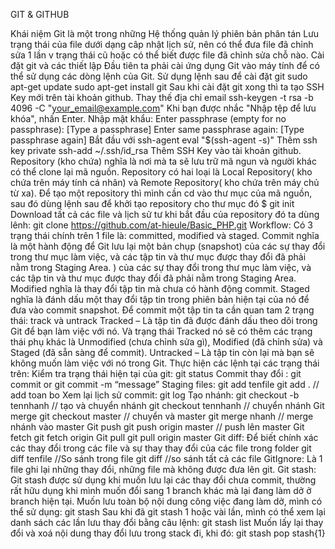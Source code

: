 GIT & GITHUB

Khái niệm
Git là một trong những Hệ thống quản lý phiên bản phân tán
Lưu trạng thái của file dưới dạng câp nhật lịch sử, nên có thể đưa file đã chỉnh sửa 1 lần v trạng thái cũ hoặc có thể biết được file đã chỉnh sửa chỗ nào.
Cài đặt git và các thiết lập
Đầu tiên ta phải cài ứng dụng Git vào máy tính để có thể sử dụng các dòng lệnh của Git. Sử dụng lệnh sau để cài đặt git sudo apt-get update sudo apt-get install git
Sau khi cài đặt git xong thì ta tạo SSH Key mới trên tài khoản github. Thay thế địa chỉ email ssh-keygen -t rsa -b 4096 -C "your_email@example.com" Khi bạn được nhắc "Nhập tệp để lưu khóa", nhấn Enter. Nhập mật khẩu: Enter passphrase (empty for no passphrase): [Type a passphrase] Enter same passphrase again: [Type passphrase again] Bắt đầu với ssh-agent eval "$(ssh-agent -s)" Thêm ssh key private ssh-add ~/.ssh/id_rsa Thêm SSH Key vào tài khoản github.
Repository (kho chứa) nghĩa là nơi mà ta sẽ lưu trữ mã ngun và người khác có thể clone lại mã nguồn. Repository có hai loại là Local Repository( kho chứa trên máy tính cá nhân) và Remote Repository( kho chứa trên máy chủ từ xa). Để tạo một repository thì mình cần cd vào thư mục của mã nguồn, sau đó dùng lệnh sau để khởi tạo repository cho thư mục đó $ git init Download tất cả các file và lịch sử tư khi bắt đầu của repository đó ta dùng lênh: git clone https://github.com/at-hieule/Basic_PHP.git
Workflow:
Có 3 trạng thái chính trên 1 file là: committed, modified và staged. Commit nghĩa là một hành động để Git lưu lại một bản chụp (snapshot) của các sự thay đổi trong thư mục làm việc, và các tập tin và thư mục được thay đổi đã phải nằm trong Staging Area. ) của các sự thay đổi trong thư mục làm việc, và các tập tin và thư mục được thay đổi đã phải nằm trong Staging Area. Modified nghĩa là thay đổi tập tin mà chưa có hành động commit. Staged nghĩa là đánh dấu một thay đổi tập tin trong phiên bản hiện tại của nó để đưa vào commit snapshot.
Để commit một tập tin ta cần quan tam 2 trạng thái: track và untrack Tracked – Là tập tin đã được đánh dấu theo dõi trong Git để bạn làm việc với nó. Và trạng thái Tracked nó sẽ có thêm các trạng thái phụ khác là Unmodified (chưa chỉnh sửa gì), Modified (đã chỉnh sửa) và Staged (đã sẵn sàng để commit). Untracked – Là tập tin còn lại mà bạn sẽ không muốn làm việc với nó trong Git.
Thực hiện các lệnh tại các trạng thái trên:
Kiểm tra trạng thái hiện tại của git:	git status
Commit thay đổi : git commit or git commit -m “message”
Staging files:	git add tenfile git add .	// add toan bo
Xem lại lịch sử commit: git log
Tạo nhánh:	git checkout -b tennhanh	// tạo và chuyển nhánh git checkout tennhanh // chuyển nhánh
Git merge git checkout master	// chuyển và master git merge nhanh	// merge nhánh vào master
Git push	git push origin master	// push lên master
Git fetch	git fetch origin
Git pull	git pull origin master
Git diff: Để biết chính xác các thay đổi trong các file và sự thay thay đổi của các file trong folder git diff tenfile	//So sánh trong file git diff //so sánh tất cả các file
GitIgnore: Là 1 file ghi lại những thay đổi, những file mà không được đưa lên git.
Git stash: Git stash được sử dụng khi muốn lưu lại các thay đổi chưa commit, thường rất hữu dụng khi mình muốn đổi sang 1 branch khác mà lại đang làm dở ở branch hiện tại. Muốn lưu toàn bộ nội dung công việc đang làm dở, mình có thể sử dụng: git stash Sau khi đã git stash 1 hoặc vài lần, mình có thể xem lại danh sách các lần lưu thay đổi bằng câu lệnh: git stash list Muốn lấy lại thay đổi và xoá nội dung thay đổi lưu trong stack đi, khi đó: git stash pop stash{1}
